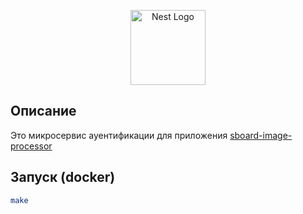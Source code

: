 <p align="center">
  <a href="http://nestjs.com/" target="blank"><img src="https://nestjs.com/img/logo-small.svg" width="120" alt="Nest Logo" /></a>
</p>

## Описание

Это микросервис ауентификации для приложения <a href="https://github.com/Magomed-R/sboard-image-processor-product">sboard-image-processor</a>

## Запуск (docker)

```bash
make
```